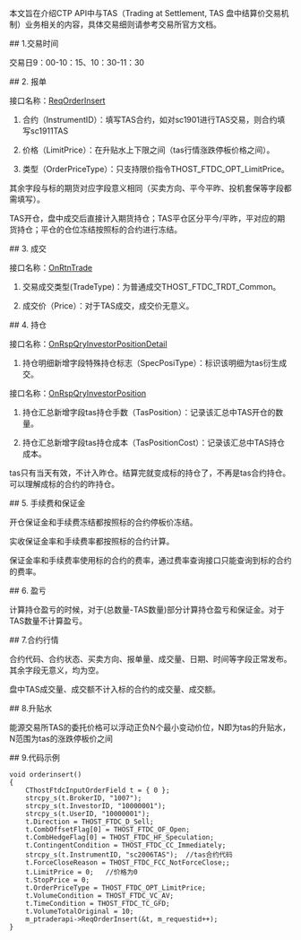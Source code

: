 <p>本文旨在介绍CTP API中与TAS（Trading at Settlement, TAS 盘中结算价交易机制）业务相关的内容，具体交易细则请参考交易所官方文档。</p>
<span class="anchor" id="0ff1240f-c789-4ee3-9a9a-4f0a8ee35dc1"></span>
## 1.交易时间
<p>交易日9：00-10：15、10：30-11：30</p>
<span class="anchor" id="99e3930e-8116-40ad-bd32-36f52769edc8"></span>
## 2. 报单
<p>接口名称：<a href="../../JYJK/CTHOSTFTDCTRADERSPI/REQORDERINSERT/">ReqOrderInsert</a></p>
<ol>
<li><p>合约（InstrumentID）：填写TAS合约，如对sc1901进行TAS交易，则合约填写sc1911TAS</p></li>
<li><p>价格（LimitPrice）：在升贴水上下限之间（tas行情涨跌停板价格之间）。</p></li>
<li><p>类型（OrderPriceType）：只支持限价指令THOST_FTDC_OPT_LimitPrice。</p></li>
</ol>
<p>其余字段与标的期货对应字段意义相同（买卖方向、平今平昨、投机套保等字段都需填写）。</p>
<p>TAS开仓，盘中成交后直接计入期货持仓；TAS平仓区分平今/平昨，平对应的期货持仓；平仓的仓位冻结按照标的合约进行冻结。</p>
<span class="anchor" id="7da7714a-04c1-4e08-895c-21697a01cc66"></span>
## 3. 成交
<p>接口名称：<a href="../../JYJK/CTHOSTFTDCTRADERAPI/ONRTNTRADE/">OnRtnTrade</a></p>
<ol>
<li><p>交易成交类型(TradeType)：为普通成交THOST_FTDC_TRDT_Common。</p></li>
<li><p>成交价（Price）：对于TAS成交，成交价无意义。</p></li>
</ol>
<span class="anchor" id="ba96a41e-d5d6-41c7-b136-fcb3f3d701b3"></span>
## 4. 持仓
<p>接口名称：<a href="../../JYJK/CTHOSTFTDCTRADERAPI/ONRSPQRYINVESTORPOSITIONDETAIL/">OnRspQryInvestorPositionDetail</a></p>
<ol>
<li>持仓明细新增字段特殊持仓标志（SpecPosiType）：标识该明细为tas衍生成交。</li>
</ol>
<p>接口名称：<a href="../../JYJK/CTHOSTFTDCTRADERAPI/ONRSPQRYINVESTORPOSITION/">OnRspQryInvestorPosition</a></p>
<ol>
<li><p>持仓汇总新增字段tas持仓手数（TasPosition）：记录该汇总中TAS开仓的数量。</p></li>
<li><p>持仓汇总新增字段tas持仓成本（TasPositionCost）：记录该汇总中TAS持仓成本。</p></li>
</ol>
<p>tas只有当天有效，不计入昨仓。结算完就变成标的持仓了，不再是tas合约持仓。可以理解成标的合约的昨持仓。</p>
<span class="anchor" id="801cec59-a30e-48d8-ba39-871f39cee062"></span>
## 5. 手续费和保证金
<p>开仓保证金和手续费冻结都按照标的合约停板价冻结。</p>
<p>实收保证金率和手续费率都按照标的合约计算。</p>
<p>保证金率和手续费率使用标的合约的费率，通过费率查询接口只能查询到标的合约的费率。</p>
<span class="anchor" id="f17e5b63-a9c5-4786-a5ec-926a2d804b75"></span>
## 6. 盈亏
<p>计算持仓盈亏的时候，对于(总数量-TAS数量)部分计算持仓盈亏和保证金。对于TAS数量不计算盈亏。</p>
<span class="anchor" id="1504fc14-dd16-4306-9dc3-c15cb1669d95"></span>
## 7.合约行情
<p>合约代码、合约状态、买卖方向、报单量、成交量、日期、时间等字段正常发布。其余字段无意义，均为空。</p>
<p>盘中TAS成交量、成交额不计入标的合约的成交量、成交额。</p>
<span class="anchor" id="78fb13cc-f850-4047-bc77-736b5736bea6"></span>
## 8.升贴水
<p>能源交易所TAS的委托价格可以浮动正负N个最小变动价位，N即为tas的升贴水，N范围为tas的涨跌停板价之间</p>
<span class="anchor" id="e4d62c03-bdfe-493c-90ad-d07013a8e09d"></span>
## 9.代码示例
<pre><code>void orderinsert()
{
    CThostFtdcInputOrderField t = { 0 };
    strcpy_s(t.BrokerID, "1007");
    strcpy_s(t.InvestorID, "10000001");
    strcpy_s(t.UserID, "10000001");
    t.Direction = THOST_FTDC_D_Sell;
    t.CombOffsetFlag[0] = THOST_FTDC_OF_Open;
    t.CombHedgeFlag[0] = THOST_FTDC_HF_Speculation;
    t.ContingentCondition = THOST_FTDC_CC_Immediately;
    strcpy_s(t.InstrumentID, "sc2006TAS");  //tas合约代码
    t.ForceCloseReason = THOST_FTDC_FCC_NotForceClose;;
    t.LimitPrice = 0;   //价格为0
    t.StopPrice = 0;
    t.OrderPriceType = THOST_FTDC_OPT_LimitPrice;
    t.VolumeCondition = THOST_FTDC_VC_AV;
    t.TimeCondition = THOST_FTDC_TC_GFD;
    t.VolumeTotalOriginal = 10;
    m_ptraderapi-&gt;ReqOrderInsert(&amp;t, m_requestid++);
}
</code></pre>
